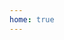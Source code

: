 ```yaml
---
home: true
---
```

<template>
  <div class="__home_container">
    <el-row class="header">
      <div class="content">
         <div class="title">
            The Thinkium Developer Hub
         </div>
         <div class="desc">
            Welcome to the Thinkium developer hub. You'll find comprehensive guides and documentation to help you start working with Thinkium as quickly as possible, as well as support if you get stuck. Let's jump right in!
         </div>
         <div class="link-list">
           <!-- <img src="/images/TKM.png" alt="" class="link-img" > -->
           <a :href="item.link"  target="_blank" v-for="item in linkList"><img :src="$withBase(item.imgSrc)" alt="" class="link-img" ></a>
         </div>
      </div>
    </el-row>
    <el-row class="main content">
       <ul class="module-list" @click="toPath">
          <li class="module-item" v-for="item in moduleList" :data-path="item.path">
            <span>{{item.label}}</span>
          </li>
       </ul>
    </el-row>
  </div>
</template>

<script>
  export default {
   components: {

   },
   data () {
     return {
       linkList: [
         {link: 'https://www.thinkium.net', imgSrc: '/images/TKM.png'},
         {link: 'https://0.plus/Thinkiumofficial', imgSrc: '/images/Telgram.png'},
         {link: 'https://twitter.com/Thinkium_Chain', imgSrc: '/images/Twitter.png'},
         {link: 'https://thinkiumfoundation.medium.com/thinkium-blockchain-9e03c36fb7af', imgSrc: '/images/Medium.png'},
         {link: 'https://www.reddit.com/r/Thinkium/', imgSrc: '/images/Reddit.png'},
         {link: 'https://github.com/ThinkiumGroup', imgSrc: '/images/Github.png'},
       ],
       moduleList: [
         {label: 'Development', path: '/en/DApp Development/RPC/Introduction'},
       ]
     }
   },
   methods: {
     toPath(e){
       let {path} = e.target.dataset;
       this.$router.push(path)
     }
   },
   mounted(){
     console.log('---this.$page.frontmatter', this.$page.frontmatter);
     
   }
 }
</script>

<style scoped lang="scss">

</style>



